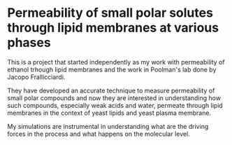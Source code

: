 # Permeability of small polar solutes through lipid membranes at various phases

This is a project that started independently 
as my work with permeability of ethanol trhough lipid membranes and 
the work in Poolman's lab done by Jacopo Frallicciardi. 

They have developed an accurate technique to measure permeability of small polar compounds 
and now they are interested in understanding how such compounds, especially weak acids and water,
permeate through lipid membranes in the context of yeast lipids and yeast plasma membrane. 

My simulations are instrumental in understanding what are the driving forces in the process and
what happens on the molecular level. 
